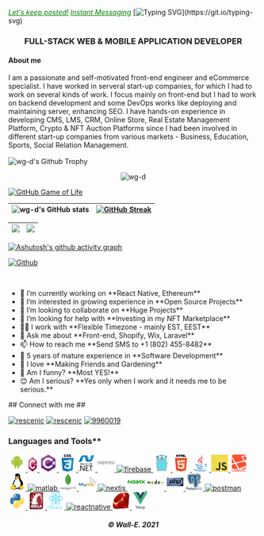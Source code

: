 <a style="color:green" href="mailto:dmitiykokolo@outlook.com"><i style="color:green">Let's keep posted!</i></a>
<a style="color:green" href="https://join.skype.com/HghXRqlKRvdN"><i style="color:green">Instant Messaging</i></a>
[![Typing SVG](https://readme-typing-svg.herokuapp.com?size=40&center=true&vCenter=true&width=1000&height=100&lines=HELLO+I+AM+Wall-E!;I+AM+A+SEASONED+DEVELOPER.;5+%2B%20YEARS%20OF%20EXPERIENCE;SUPER%20COMMUNICATIVE;WELCOME+TO+MY+PROFILE!)](https://git.io/typing-svg)
<h3 align="center">FULL-STACK WEB & MOBILE APPLICATION DEVELOPER</h3>
<h4>About me</h4>
<p align="left">I am a passionate and self-motivated front-end engineer and eCommerce specialist. I have worked in serveral start-up companies, for which I had to work on several kinds of work. I focus mainly on front-end but I had to work on backend development and some DevOps works like deploying and maintaining server, enhancing SEO. I have hands-on experience in developing CMS, LMS, CRM, Online Store, Real Estate Management Platform, Crypto & NFT Auction Platforms since I had been involved in different start-up companies from various markets - Business, Education, Sports, Social Relation Management.</p>
<img align="center" src="https://github-profile-trophy.vercel.app/?username=wg-d&column=7&margin-w=20&theme=juicyfresh" alt="wg-d's Github Trophy" />
<p align="center"> <img src="https://komarev.com/ghpvc/?username=wg-d&label=Profile%20views&color=blue&style=flat" alt="wg-d" /> </p>

 [![GitHub Game of Life](https://github4life.herokuapp.com/wg-d.gif?z=6)](https://github4life.herokuapp.com/wg-d)

  |   ![wg-d's GitHub stats](https://github-readme-stats.vercel.app/api?username=wg-d&show_icons=true&count_private=true&theme=nightowl)    |    [![GitHub Streak](https://github-readme-streak-stats.herokuapp.com/?user=wg-d&theme=nightowl)](https://git.io/streak-stats)     |
 | --- | --- |

  |  ![](https://github-profile-summary-cards.vercel.app/api/cards/stats?username=wg-d&theme=github_dark)   |    ![](https://github-profile-summary-cards.vercel.app/api/cards/productive-time?username=wg-d&theme=github_dark)     |
| --- | --- |


 [![Ashutosh's github activity graph](https://activity-graph.herokuapp.com/graph?username=wg-d&theme=react-dark)](https://github.com/ashutosh00710/github-readme-activity-graph)

[![Github](https://img.shields.io/github/followers/wg-d?label=Follow&style=social)](https://github.com/wg-d)


<br/>
<ul>
<li>   🔭 I’m currently working on **React Native, Ethereum**</li>
   
<li> 🌱 I’m interested in growing experience in **Open Source Projects**</li>
  
<li> 👯 I’m looking to collaborate on **Huge Projects**</li>

<li> 🤝 I’m looking for help with **Investing in my NFT Marketplace**</li>

<li>👨‍💻 I work with **Flexible Timezone - mainly EST, EEST**</li>

<li> 💬 Ask me about **Front-end, Shopify, Wix, Laravel**</li>

<li> 📫 How to reach me **Send SMS to +1 (802) 455-8482‬**</li>

<li>📄 5 years of mature experience in **Software Development**</li>

<li>🌹 I love **Making Friends and Gardening**</li>

<li>🤣 Am I funny? **Most YES!**</li>
  
<li>😊 Am I serious? **Yes only when I work and it needs me to be serious.**</li>

</ul>
## Connect with me ##

<p align="left">
<a href="https://codepen.io/wg-d" target="blank"><img align="center" src="https://raw.githubusercontent.com/rahuldkjain/github-profile-readme-generator/master/src/images/icons/Social/codepen.svg" alt="rescenic" height="48" width="48" /></a>
<a href="https://dev.to/wgd" target="blank"><img align="center" src="https://cdn.jsdelivr.net/npm/simple-icons@3.0.1/icons/dev-dot-to.svg" alt="rescenic" height="70" width="40" /></a>
<a href="https://stackoverflow.com/users/17038331/wall-e" target="blank"><img align="center" src="https://raw.githubusercontent.com/rahuldkjain/github-profile-readme-generator/master/src/images/icons/Social/stack-overflow.svg" alt="9960019" height="48" width="48" /></a>
</p>

### Languages and Tools**

<p align="left" class="iconbar"> <a href="https://developer.android.com" target="_blank"> <img src="https://raw.githubusercontent.com/devicons/devicon/master/icons/android/android-original-wordmark.svg" alt="android" height="35" width="35"/> </a><a href="https://www.w3schools.com/cpp/" target="_blank"><img src="https://raw.githubusercontent.com/devicons/devicon/master/icons/cplusplus/cplusplus-original.svg" alt="cplusplus" height="30" width="20"/> </a> <a href="https://www.w3schools.com/cs/" target="_blank"> <img src="https://raw.githubusercontent.com/devicons/devicon/master/icons/csharp/csharp-original.svg" alt="csharp" height="35" width="35"/> </a> <a href="https://www.w3schools.com/css/" target="_blank"> <img src="https://raw.githubusercontent.com/devicons/devicon/master/icons/css3/css3-original-wordmark.svg" alt="css3" height="35" width="35"/> </a><a href="https://dotnet.microsoft.com/" target="_blank"> <img src="https://raw.githubusercontent.com/devicons/devicon/master/icons/dot-net/dot-net-original-wordmark.svg" alt="dotnet" height="35" width="35"/> </a> <a href="https://expressjs.com" target="_blank"> <img src="https://raw.githubusercontent.com/devicons/devicon/master/icons/express/express-original-wordmark.svg" alt="express" height="35" width="35"/> </a><a href="https://firebase.google.com/" target="_blank"> <img src="https://www.vectorlogo.zone/logos/firebase/firebase-icon.svg" alt="firebase" height="35" width="35"/> </a> <a href="https://golang.org" target="_blank"> <img src="https://raw.githubusercontent.com/devicons/devicon/master/icons/go/go-original.svg" alt="go" height="35" width="35"/> </a> <a href="https://www.w3.org/html/" target="_blank"> <img src="https://raw.githubusercontent.com/devicons/devicon/master/icons/html5/html5-original-wordmark.svg" alt="html5" height="35" width="35"/><a href="https://www.java.com" target="_blank"> <img src="https://raw.githubusercontent.com/devicons/devicon/master/icons/java/java-original.svg" alt="java" height="35" width="35"/> </a> <a href="https://developer.mozilla.org/en-US/docs/Web/JavaScript" target="_blank"> <img src="https://raw.githubusercontent.com/devicons/devicon/master/icons/javascript/javascript-original.svg" alt="javascript" height="35" width="35"/> </a> <a href="https://laravel.com/" target="_blank"> <img src="https://raw.githubusercontent.com/devicons/devicon/master/icons/laravel/laravel-plain-wordmark.svg" alt="laravel" height="35" width="35"/> </a> <a href="https://www.linux.org/" target="_blank"> <img src="https://raw.githubusercontent.com/devicons/devicon/master/icons/linux/linux-original.svg" alt="linux" height="35" width="35"/> </a><a href="https://www.mathworks.com/" target="_blank"> <img src="https://upload.wikimedia.org/wikipedia/commons/2/21/Matlab_Logo.png" alt="matlab" height="35" width="35"/> </a> <a href="https://www.mongodb.com/" target="_blank"> <img src="https://raw.githubusercontent.com/devicons/devicon/master/icons/mongodb/mongodb-original-wordmark.svg" alt="mongodb" height="35" width="35"/> </a> <a href="https://www.mysql.com/" target="_blank"> <img src="https://raw.githubusercontent.com/devicons/devicon/master/icons/mysql/mysql-original-wordmark.svg" alt="mysql" height="35" width="35"/> </a> <a href="https://nextjs.org/" target="_blank"> <img src="https://cdn.worldvectorlogo.com/logos/nextjs-3.svg" alt="nextjs" height="35" width="35"/> </a> <a href="https://www.nginx.com" target="_blank"> <img src="https://raw.githubusercontent.com/devicons/devicon/master/icons/nginx/nginx-original.svg" alt="nginx" height="35" width="35"/> </a> <a href="https://nodejs.org" target="_blank"> <img src="https://raw.githubusercontent.com/devicons/devicon/master/icons/nodejs/nodejs-original-wordmark.svg" alt="nodejs" height="35" width="35"/> </a><a href="https://www.php.net" target="_blank"> <img src="https://raw.githubusercontent.com/devicons/devicon/master/icons/php/php-original.svg" alt="php" height="35" width="35"/> </a> <a href="https://www.postgresql.org" target="_blank"> <img src="https://raw.githubusercontent.com/devicons/devicon/master/icons/postgresql/postgresql-original-wordmark.svg" alt="postgresql" height="35" width="35"/> </a> <a href="https://postman.com" target="_blank"> <img src="https://www.vectorlogo.zone/logos/getpostman/getpostman-icon.svg" alt="postman" height="35" width="35"/> </a> <a href="https://www.python.org" target="_blank"> <img src="https://raw.githubusercontent.com/devicons/devicon/master/icons/python/python-original.svg" alt="python" height="35" width="35"/> </a> <a href="https://rubyonrails.org" target="_blank"> <img src="https://raw.githubusercontent.com/devicons/devicon/master/icons/rails/rails-original-wordmark.svg" alt="rails" height="35" width="35"/> </a> <a href="https://reactjs.org/" target="_blank"> <img src="https://raw.githubusercontent.com/devicons/devicon/master/icons/react/react-original-wordmark.svg" alt="react" height="35" width="35"/> </a> <a href="https://reactnative.dev/" target="_blank"> <img src="https://reactnative.dev/img/header_logo.svg" alt="reactnative" height="35" width="35"/> </a><a href="https://www.ruby-lang.org/en/" target="_blank"> <img src="https://raw.githubusercontent.com/devicons/devicon/master/icons/ruby/ruby-original.svg" alt="ruby" height="35" width="35"/> </a><a href="https://vuejs.org/" target="_blank"> <img src="https://raw.githubusercontent.com/devicons/devicon/master/icons/vuejs/vuejs-original-wordmark.svg" alt="vuejs" height="35" width="35"/> </a> </p>


<h5 align="center">&copy; Wall-E. 2021</h5>
